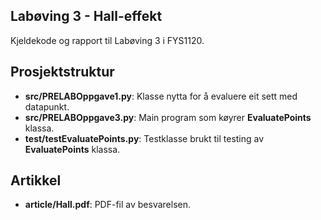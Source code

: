 ## Labøving 3 - Hall-effekt

Kjeldekode og rapport til Labøving 3 i FYS1120.

## Prosjektstruktur

* **src/PRELABOppgave1.py**: Klasse nytta for å evaluere eit sett med datapunkt.
* **src/PRELABOppgave3.py**: Main program som køyrer **EvaluatePoints** klassa.
* **test/testEvaluatePoints.py**: Testklasse brukt til testing av **EvaluatePoints** klassa.

## Artikkel

* **article/Hall.pdf**: PDF-fil av besvarelsen.
